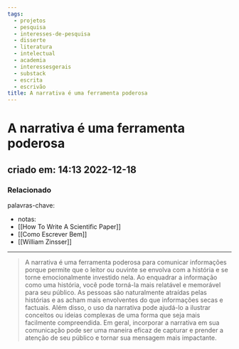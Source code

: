 ```yaml
---
tags:
  - projetos
  - pesquisa
  - interesses-de-pesquisa
  - disserte
  - literatura
  - intelectual
  - academia
  - interessesgerais
  - substack
  - escrita
  - escrivão
title: A narrativa é uma ferramenta poderosa
---
```

# A narrativa é uma ferramenta poderosa
## criado em: 14:13 2022-12-18

### Relacionado
palavras-chave:
- notas: 
- [[How To Write A Scientific Paper]]
- [[Como Escrever Bem]]
- [[William Zinsser]]
---
>A narrativa é uma ferramenta poderosa para comunicar informações porque permite que o leitor ou ouvinte se envolva com a história e se torne emocionalmente investido nela. Ao enquadrar a informação como uma história, você pode torná-la mais relatável e memorável para seu público. As pessoas são naturalmente atraídas pelas histórias e as acham mais envolventes do que informações secas e factuais. Além disso, o uso da narrativa pode ajudá-lo a ilustrar conceitos ou ideias complexas de uma forma que seja mais facilmente compreendida. Em geral, incorporar a narrativa em sua comunicação pode ser uma maneira eficaz de capturar e prender a atenção de seu público e tornar sua mensagem mais impactante.